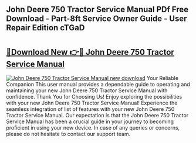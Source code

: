 ## John Deere 750 Tractor Service Manual PDf Free Download - Part-8ft Service Owner Guide - User Repair Edition cTGaD

# <h2><a href="http://bc88478.oget.top/?id=John+Deere+750+Tractor+Service+Manual">🔗Download New 👉🔴 John Deere 750 Tractor Service Manual</a></h2>

[![John Deere 750 Tractor Service Manual new download](https://i.imgur.com/5g1atiW.png)](http://bc88478.oget.top/?id=John+Deere+750+Tractor+Service+Manual)
Your Reliable Companion This user manual provides a dependable guide to operating and maintaining your new John Deere 750 Tractor Service Manual with confidence. Thank You for Choosing Us! Enjoy exploring the possibilities with your new John Deere 750 Tractor Service Manual! Experience the seamless integration of list of features with your new John Deere 750 Tractor Service Manual. Our expectation is that the John Deere 750 Tractor Service Manual has been a crucial guide in your journey to becoming proficient in using your new device. In case of any queries or concerns, please do not hesitate to contact our support team.
